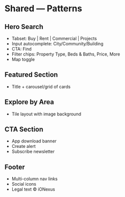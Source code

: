 # Shared — Patterns

## Hero Search
- Tabset: Buy | Rent | Commercial | Projects
- Input autocomplete: City/Community/Building
- CTA: Find
- Filter chips: Property Type, Beds & Baths, Price, More
- Map toggle

## Featured Section
- Title + carousel/grid of cards

## Explore by Area
- Tile layout with image background

## CTA Section
- App download banner
- Create alert
- Subscribe newsletter

## Footer
- Multi-column nav links
- Social icons
- Legal text © iONexus
